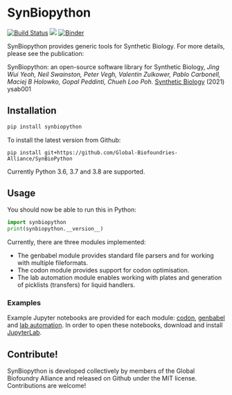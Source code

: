 # SynBiopython

[![Build Status](https://travis-ci.org/Global-Biofoundries-Alliance/SynBioPython.svg?branch=master)](https://travis-ci.org/Global-Biofoundries-Alliance/SynBioPython)
![](https://img.shields.io/badge/python-3.6%20%7C%203.7%20%7C%203.8-blue)
[![Binder](https://mybinder.org/badge_logo.svg)](https://mybinder.org/v2/gh/Global-Biofoundries-Alliance/SynBioPython/master?urlpath=git-pull%3Frepo%3Dhttps%253A%252F%252Fgithub.com%252FGlobal-Biofoundries-Alliance%252FSynBioPython%252Ftree%252Fmaster%252Fexamples%26urlpath%3Dtree%252Fexamples%252Findex.ipynb%26branch%3Dmaster)


SynBiopython provides generic tools for Synthetic Biology. For more details, please see the publication:

SynBiopython: an open-source software library for Synthetic Biology, *Jing Wui Yeoh, Neil Swainston, Peter Vegh, Valentin Zulkower, Pablo Carbonell, Maciej B Holowko, Gopal Peddinti, Chueh Loo Poh.* [Synthetic Biology](https://doi.org/10.1093/synbio/ysab001) (2021) ysab001


## Installation

```bash
pip install synbiopython
```

To install the latest version from Github:
```
pip install git+https://github.com/Global-Biofoundries-Alliance/SynBioPython
```
Currently Python 3.6, 3.7 and 3.8 are supported.


## Usage

You should now be able to run this in Python:

```python
import synbiopython
print(synbiopython.__version__)
```

Currently, there are three modules implemented:
- The genbabel module provides standard file parsers and for working with multiple fileformats.
- The codon module provides support for codon optimisation.
- The lab automation module enables working with plates and generation of picklists (transfers) for liquid handlers.


### Examples

Example Jupyter notebooks are provided for each module: [codon](https://github.com/Global-Biofoundries-Alliance/SynBioPython/blob/master/examples/codon.ipynb), [genbabel](https://github.com/Global-Biofoundries-Alliance/SynBioPython/blob/master/examples/genbabel.ipynb) and [lab automation](https://github.com/Global-Biofoundries-Alliance/SynBioPython/blob/master/examples/lab_automation.ipynb). In order to open these notebooks, download and install [JupyterLab](https://jupyterlab.readthedocs.io).


## Contribute!

SynBiopython is developed collectively by members of the Global Biofoundry Alliance and released on Github under the MIT license. Contributions are welcome!

